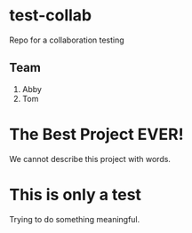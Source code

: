 # test-collab
Repo for a collaboration testing

## Team
1. Abby
2. Tom

# The Best Project EVER!
 We cannot describe this project with words.

 # This is only a test
 Trying to do something meaningful.
 
